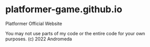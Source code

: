 # platformer-game.github.io
Platformer Official Website

You may not use parts of my code or the entire code for your own purposes.
(c) 2022 Andromeda
